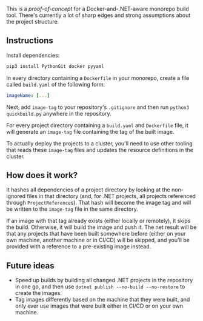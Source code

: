 This is a _proof-of-concept_ for a Docker-and-.NET-aware monorepo build tool. There's currently a lot of sharp edges and strong assumptions about the project structure.

## Instructions
Install dependencies:

```bash
pip3 install PythonGit docker pyyaml
```

In every directory containing a `Dockerfile` in your monorepo, create a file called `build.yaml` of the following form:

```yaml
imageName: [...]
```

Next, add `image-tag` to your repository's `.gitignore` and then run `python3 quickbuild.py` anywhere in the repository.

For every project directory containing a `build.yaml` and `Dockerfile` file, it will generate an `image-tag` file containing the tag of the built image.

To actually deploy the projects to a cluster, you'll need to use other tooling that reads these `image-tag` files and updates the resource definitions in the cluster.

## How does it work?
It hashes all dependencies of a project directory by looking at the non-ignored files in that directory (and, for .NET projects, all projects referenced through `ProjectReference`s). That hash will become the image tag and will be written to the `image-tag` file in the same directory.

If an image with that tag already exists (either locally or remotely), it skips the build. Otherwise, it will build the image and push it. The net result will be that any projects that have been built somewhere before (either on your own machine, another machine or in CI/CD) will be skipped, and you'll be provided with a reference to a pre-existing image instead.

## Future ideas
* Speed up builds by building all changed .NET projects in the repository in one go, and then use `dotnet publish --no-build --no-restore` to create the images.
* Tag images differently based on the machine that they were built, and only ever use images that were built either in CI/CD or on your own machine.
